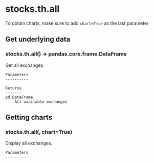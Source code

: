 # stocks.th.all

To obtain charts, make sure to add `chart=True` as the last parameter

## Get underlying data 
### stocks.th.all() -> pandas.core.frame.DataFrame

Get all exchanges.

    Parameters
    ----------

    Returns
    -------
    pd.DataFrame
        All available exchanges

## Getting charts 
### stocks.th.all(, chart=True)

Display all exchanges.

    Parameters
    ----------
